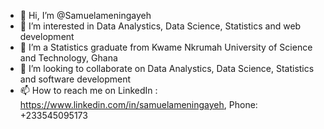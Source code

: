 - 👋 Hi, I’m @Samuelameningayeh
- 👀 I’m interested in Data Analystics, Data Science, Statistics and web development
- 🌱 I’m a Statistics graduate from Kwame Nkrumah University of Science and Technology, Ghana
- 💞️ I’m looking to collaborate on Data Analystics, Data Science, Statistics and software development
- 📫 How to reach me on LinkedIn :
https://www.linkedin.com/in/samuelameningayeh,
 Phone: +233545095173

<!---
Samuelameningayeh/Samuelameningayeh is a ✨ special ✨ repository because its `README.md` (this file) appears on your GitHub profile.
You can click the Preview link to take a look at your changes.
--->
